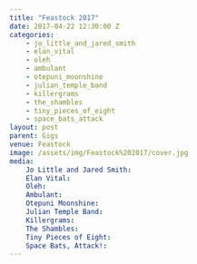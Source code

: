 ```yaml
---
title: "Feastock 2017"
date: 2017-04-22 12:30:00 Z
categories:
    - jo_little_and_jared_smith
    - elan_vital
    - oleh
    - ambulant
    - otepuni_moonshine
    - julian_temple_band
    - killergrams
    - the_shambles
    - tiny_pieces_of_eight
    - space_bats_attack
layout: post
parent: Gigs
venue: Feastock
image: /assets/img/Feastock%202017/cover.jpg
media:
    Jo Little and Jared Smith:
    Elan Vital:
    Oleh:
    Ambulant:
    Otepuni Moonshine:
    Julian Temple Band:
    Killergrams:
    The Shambles:
    Tiny Pieces of Eight:
    Space Bats, Attack!:
---
```


